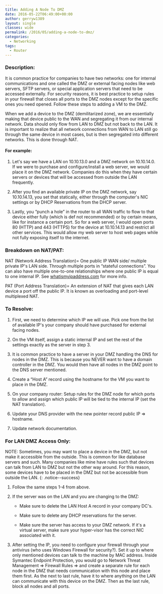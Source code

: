```yaml
---
title: Adding A Node To DMZ
date: 2016-05-22T06:49:00+00:00
author: gerryw1389
layout: single
classes: wide
permalink: /2016/05/adding-a-node-to-dmz/
categories:
  - Networking
tags:
  - Router
---
```

<!--more-->

### Description:

It is common practice for companies to have two networks: one for internal communications and one called the DMZ or external facing nodes like web servers, SFTP servers, or special application servers that need to be accessed externally. For security reasons, it is best practice to setup rules in your firewall that closes all ports to the DMZ nodes except for the specific ones you need opened. Follow these steps to adding a VM to the DMZ.

When we add a device to the DMZ (demilitarized zone), we are essentially making that device public to the WAN and segregating it from our internal network. Data should only flow from LAN to DMZ but not back to the LAN. It is important to realize that all network connections from WAN to LAN still go through the same device in most cases, but is then segregated into different networks. This is done through NAT.  

#### For example:

1. Let's say we have a LAN on 10.10.13.0 and a DMZ network on 10.10.14.0. If we were to purchase and configure/install a web server, we would place it on the DMZ network. Companies do this when they have certain servers or devices that will be accessed from outside the LAN frequently.

2. After you find an available private IP on the DMZ network, say 10.10.14.13, you set that statically, either through the computer's NIC settings or by DHCP Reservations from the DHCP server.

3. Lastly, you &#8220;punch a hole&#8221; in the router to all WAN traffic to flow to that device either fully (which is def not recommended) or by certain means, like for instance a certain port. So for a web server, I would open ports 80 (HTTP) and 443 (HTTPS) for the device at 10.10.14.13 and restrict all other services. This would allow my web server to host web pages while not fully exposing itself to the internet.

### Breakdown on NAT/PAT:

NAT (Network Address Translation)= One public IP WAN side/ multiple private IP's LAN side. Through multiple ports in &#8220;stateful connections&#8221;. You can also have multiple one-to-one relationships where one public IP is equal to one internal IP. See [whatismyipaddress.com](https://whatismyipaddress.com) for more info.

PAT (Port Address Translation)= An extension of NAT that gives each LAN device a port off the public IP. It is known as overloading and port-level multiplexed NAT.

### To Resolve:

1. First, we need to determine which IP we will use. Pick one from the list of available IP's your company should have purchased for external facing nodes.

2. On the VM itself, assign a static internal IP and set the rest of the settings exactly as the server in step 3.

3. It is common practice to have a server in your DMZ handling the DNS for nodes in the DMZ. This is because you NEVER want to have a domain controller in the DMZ. You would then have all nodes in the DMZ point to the DNS server mentioned.

4. Create a &#8220;Host A&#8221; record using the hostname for the VM you want to place in the DMZ.

5. On your company router: Setup rules for the DMZ node for which ports to allow and assign which public IP will be tied to the internal IP (set the NAT translation).

6. Update your DNS provider with the new pointer record public IP => hostname.

7. Update network documentation.

### For LAN DMZ Access Only:

NOTE: Sometimes, you may want to place a device in the DMZ, but not make it accessible from the outside. This is common for like database servers and such. Many companies like mine have rules such that devices can talk from LAN to DMZ but not the other way around. For this reason, some devices have to be placed in the DMZ but not be accessible from outside the LAN.
{: .notice--success}

1. Follow the same steps 1-4 from above.

2. If the server was on the LAN and you are changing to the DMZ:

   - Make sure to delete the LAN Host A record in your company DC's.

   - Make sure to delete any DHCP reservations for the server.

   - Make sure the server has access to your DMZ network. If it's a virtual server, make sure your hyper-visor has the correct NIC associated with it.

3. After setting the IP, you need to configure your firewall through your antivirus (who uses Windows Firewall for security?). Set it up to where only mentioned devices can talk to the machine by MAC address. Inside Symantec Endpoint Protection, you would go to Network Threat Management => Firewall Rules => and create a separate rule for each node in the DMZ that needs communication with this node and place them first. As the next to last rule, have it to where anything on the LAN can communicate with this device on the DMZ. Then as the last rule, block all nodes and all ports.
